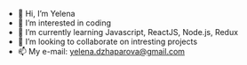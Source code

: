- 👋 Hi, I’m Yelena
- 👀 I’m interested in coding
- 🌱 I’m currently learning Javascript, ReactJS, Node.js, Redux
- 💞️ I’m looking to collaborate on intresting projects
- 📫 My e-mail: yelena.dzhaparova@gmail.com

<!---
DYA13/DYA13 is a ✨ special ✨ repository because its `README.md` (this file) appears on your GitHub profile.
You can click the Preview link to take a look at your changes.
--->

